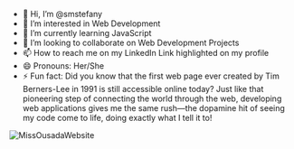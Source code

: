 - 👋 Hi, I’m @smstefany
- 👀 I’m interested in Web Development
- 🌱 I’m currently learning JavaScript
- 💞️ I’m looking to collaborate on Web Development Projects
- 📫 How to reach me on my LinkedIn Link highlighted on my profile
- 😄 Pronouns: Her/She
- ⚡ Fun fact: Did you know that 
   the first web page ever created by Tim Berners-Lee in 1991 is still accessible online today?
   Just like that pioneering step of connecting the world through the web, developing web applications gives me the same rush—the dopamine hit of seeing my code come to life,
   doing exactly what I tell it to!

<!---
smstefany/smstefany is a ✨ special ✨ repository because its `README.md` (this file) appears on your GitHub profile.
You can click the Preview link to take a look at your changes.
--->
![MissOusadaWebsite](https://github.com/user-attachments/assets/f63726de-9dd9-467a-a6fe-6017291bd880)
